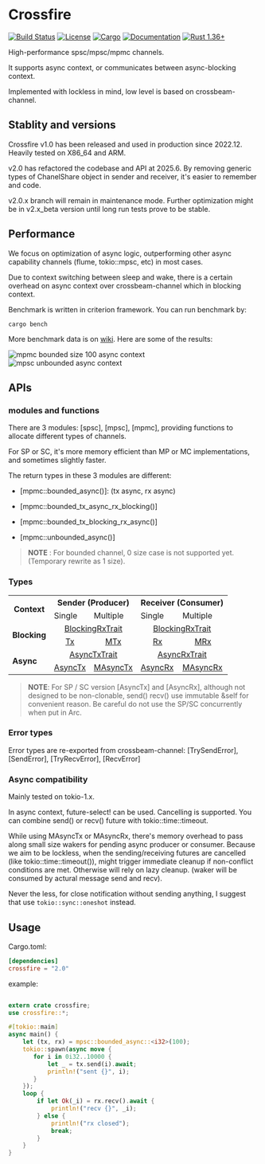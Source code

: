 # Crossfire

[![Build Status](https://github.com/frostyplanet/crossfire-rs/workflows/Rust/badge.svg)](
https://github.com/frostyplanet/crossfire-rs/actions)
[![License](https://img.shields.io/badge/license-MIT%20OR%20Apache--2.0-blue.svg)](
https://github.com/qignstor/crossfire-rs#license)
[![Cargo](https://img.shields.io/crates/v/crossfire.svg)](
https://crates.io/crates/crossfire)
[![Documentation](https://docs.rs/crossfire/badge.svg)](
https://docs.rs/crossfire)
[![Rust 1.36+](https://img.shields.io/badge/rust-1.36+-lightgray.svg)](
https://www.rust-lang.org)

High-performance spsc/mpsc/mpmc channels.

It supports async context, or communicates between async-blocking context.

Implemented with lockless in mind, low level is based on crossbeam-channel.

## Stablity and versions

Crossfire v1.0 has been released and used in production since 2022.12. Heavily tested on X86_64 and ARM.

v2.0 has refactored the codebase and API at 2025.6. By removing generic types of ChanelShare object in sender and receiver,
it's easier to remember and code.

v2.0.x branch will remain in maintenance mode. Further optimization might be in v2.x_beta
version until long run tests prove to be stable.

## Performance

We focus on optimization of async logic, outperforming other async capability channels
(flume, tokio::mpsc, etc) in most cases.

Due to context switching between sleep and wake, there is a certain
overhead on async context over crossbeam-channel which in blocking context.

Benchmark is written in criterion framework. You can run benchmark by:

```
cargo bench
```

More benchmark data is on [wiki](https://github.com/frostyplanet/crossfire-rs/wiki). Here are some of the results:

<img src="https://github.com/frostyplanet/crossfire-rs/wiki/images/benchmark-2025-06-27/mpmc_bound_size_100_async.png" alt="mpmc bounded size 100 async context">

<img src="https://github.com/frostyplanet/crossfire-rs/wiki/images/benchmark-2025-06-27/mpsc_unbounded_async.png" alt="mpsc unbounded async context">


## APIs

### modules and functions

There are 3 modules: [spsc], [mpsc], [mpmc], providing functions to allocate different types of channels.

For SP or SC, it's more memory efficient than MP or MC implementations, and sometimes slightly faster.

The return types in these 3 modules are different:

* [mpmc::bounded_async()]:  (tx async, rx async)

* [mpmc::bounded_tx_async_rx_blocking()]

* [mpmc::bounded_tx_blocking_rx_async()]

* [mpmc::unbounded_async()]


> **NOTE** :  For bounded channel, 0 size case is not supported yet. (Temporary rewrite as 1 size).

### Types

<table align="center" cellpadding="30">
<tr> <th rowspan="2"> Context </th><th colspan="2" align="center"> Sender (Producer) </th> <th colspan="2" align="center"> Receiver (Consumer) </th> </tr>
<tr> <td> Single </td> <td> Multiple </td><td> Single </td><td> Multiple </td></tr>
<tr><td rowspan="2"> <b>Blocking</b> </td>
<td colspan="2" align="center"> <a href="trait.BlockingTxTrait.html">BlockingRxTrait</a> </td>
<td colspan="2" align="center"> <a href="trait.BlockingRxTrait.html">BlockingRxTrait</a> </td></tr>
<tr>
<td align="center"> <a href="struct.Tx.html">Tx</a> </td>
<td align="center"> <a href="struct.MTx.html">MTx</a> </td>
<td align="center"> <a href="struct.Rx.html">Rx</a> </td>
<td align="center"> <a href="struct.MRx">MRx</a> </td> </tr>

<tr><td rowspan="2"><b>Async</b></td>
<td colspan="2" align="center"><a href="trait.AsyncTxTrait.html">AsyncTxTrait</a></td>
<td colspan="2" align="center"><a href="trait.AsyncRxTrait.html">AsyncRxTrait</a></td></tr>
<tr>
<td> <a href="struct.AsyncTx.html">AsyncTx</a> </td>
<td> <a href="struct.MAsyncTx.html">MAsyncTx</a> </td>
<td> <a href="struct.AsyncRx.html">AsyncRx</a> </td>
<td> <a href="struct.MAsyncRx.html">MAsyncRx</a> </td></tr>

</table>


> **NOTE**: For SP / SC version [AsyncTx] and [AsyncRx], although not designed to be non-clonable,
 send() recv() use immutable &self for convenient reason. Be careful do not use the SP/SC concurrently when put in Arc.

### Error types

Error types are re-exported from crossbeam-channel:  [TrySendError], [SendError], [TryRecvError], [RecvError]

### Async compatibility

Mainly tested on tokio-1.x.

In async context, future-select! can be used.  Cancelling is supported. You can combine
send() or recv() future with tokio::time::timeout.

While using MAsyncTx or MAsyncRx, there's memory overhead to pass along small size wakers
for pending async producer or consumer. Because we aim to be lockless,
when the sending/receiving futures are cancelled (like tokio::time::timeout()),
might trigger immediate cleanup if non-conflict conditions are met.
Otherwise will rely on lazy cleanup. (waker will be consumed by actural message send and recv).

Never the less, for close notification without sending anything,
I suggest that use `tokio::sync::oneshot` instead.

## Usage

Cargo.toml:
```toml
[dependencies]
crossfire = "2.0"
```
example:

```rust

extern crate crossfire;
use crossfire::*;

#[tokio::main]
async main() {
    let (tx, rx) = mpsc::bounded_async::<i32>(100);
    tokio::spawn(async move {
       for i in 0i32..10000 {
           let _ = tx.send(i).await;
           println!("sent {}", i);
       }
    });
    loop {
        if let Ok(_i) = rx.recv().await {
            println!("recv {}", _i);
        } else {
            println!("rx closed");
            break;
        }
    }
}

```
